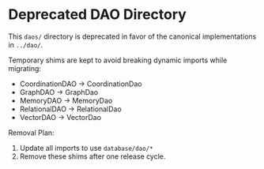 # Deprecated DAO Directory

This `daos/` directory is deprecated in favor of the canonical implementations in `../dao/`.

Temporary shims are kept to avoid breaking dynamic imports while migrating:
- CoordinationDAO -> CoordinationDao
- GraphDAO -> GraphDao
- MemoryDAO -> MemoryDao
- RelationalDAO -> RelationalDao
- VectorDAO -> VectorDao

Removal Plan:
1. Update all imports to use `database/dao/*`
2. Remove these shims after one release cycle.
